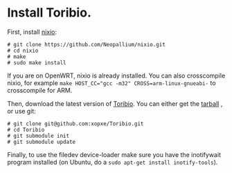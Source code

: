 # Install Toribio.

First, install [nixio](https://github.com/Neopallium/nixio):

    # git clone https://github.com/Neopallium/nixio.git
    # cd nixio
    # make
    # sudo make install

If you are on OpenWRT, nixio is already installed. You can also crosscompile nixio, for example `make HOST_CC="gcc -m32" CROSS=arm-linux-gnueabi-` to crosscompile for ARM.

Then, download the latest version of [Toribio](https://github.com/xopxe/Toribio). You can either get the [tarball](https://github.com/xopxe/Toribio/tarball/master) , or use git:

    # git clone git@github.com:xopxe/Toribio.git
    # cd Toribio
    # git submodule init
    # git submodule update

Finally, to use the filedev device-loader make sure you have the inotifywait program installed (on Ubuntu, do a `sudo apt-get install inotify-tools`).

